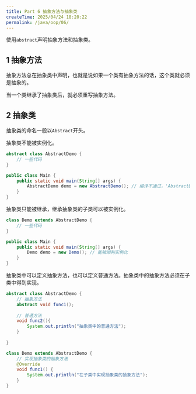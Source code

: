 ```yaml
---
title: Part 6 抽象方法与抽象类
createTime: 2025/04/24 18:20:22
permalink: /java/oop/06/
---
```


使用`abstract`声明抽象方法和抽象类。

## 1 抽象方法

抽象方法总在抽象类中声明，也就是说如果一个类有抽象方法的话，这个类就必须是抽象的。

当一个类继承了抽象类后，就必须重写抽象方法。

## 2 抽象类

抽象类的命名一般以`Abstract`开头。

抽象类不能被实例化。

```java
abstract class AbstractDemo {
    // 一些代码
}

public class Main {
    public static void main(String[] args) {
        AbstractDemo demo = new AbstractDemo(); // 编译不通过，'AbstractDemo' 为 abstract；无法实例化
    }
}
```

抽象类只能被继承，继承抽象类的子类可以被实例化。

```java
class Demo extends AbstractDemo {
    // 一些代码
}

public class Main {
    public static void main(String[] args) {
        Demo demo = new Demo(); // 能被顺利实例化
    }
}
```

抽象类中可以定义抽象方法，也可以定义普通方法。抽象类中的抽象方法必须在子类中得到实现。

```java
abstract class AbstractDemo {
    // 抽象方法
    abstract void func1();
    
    // 普通方法
    void func2(){
        System.out.println("抽象类中的普通方法");
    }
    
}

class Demo extends AbstractDemo {
    // 实现抽象类的抽象方法
    @Override
    void func1() {
        System.out.println("在子类中实现抽象类的抽象方法");
    }
}
```


